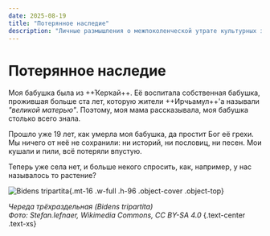 ```yaml
---
date: 2025-08-19
title: "Потерянное наследие"
description: "Личные размышления о межпоколенческой утрате культурных знаний кайтагов - историй, песен и повседневной мудрости, исчезнувших, пока мы не обращали внимания."
---
```


# Потерянное наследие

Моя бабушка была из ++Ҡерҡай++. Её воспитала собственная бабушка, прожившая больше ста лет, которую жители ++Ирчьамул++'а называли _"великой матерью"_. Поэтому, моя мама рассказывала, моя бабушка столько всего знала.

Прошло уже 19 лет, как умерла моя бабушка, да простит Бог её грехи. Мы ничего от неё не сохранили: ни историй, ни пословиц, ни песен. Мои кушали и пили, всё потеряли впустую.

Теперь уже села нет, и больше некого спросить, как, например, у нас называлось то растение?

![Bidens tripartita](/notes/bidens-tripartita.jpg){.mt-16 .w-full .h-96 .object-cover .object-top}

_Череда трёхраздельная (Bidens tripartita)  
Фото: Stefan.lefnaer, Wikimedia Commons, CC BY-SA 4.0_ {.text-center .text-xs}
